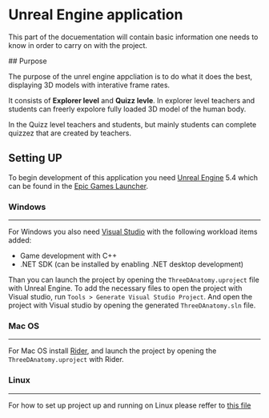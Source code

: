 # Unreal Engine application

This part of the docuementation will contain basic information one needs to know in order to carry on with the project.

## Purpose 

The purpose of the unrel engine appcliation is to do what it does the best, displaying 3D models with interative frame rates.

It consists of **Explorer level** and **Quizz levle**. In explorer level teachers and students can freerly expolore fully loaded 3D model of the human body. 

In the Quizz level teachers and students, but mainly students can complete quizzez that are created by teachers. 

## Setting UP 

To begin development of this application you need [Unreal Engine](https://www.unrealengine.com/en-US) 5.4 which can be found in the [Epic Games Launcher](https://store.epicgames.com/en-US/download).

### Windows

---------------

For Windows you also need [Visual Studio](https://visualstudio.microsoft.com) with the following workload items added:

- Game development with C++
- .NET SDK (can be installed by enabling .NET desktop development)

Than you can launch the project by opening the `ThreeDAnatomy.uproject` file with Unreal Engine.
To add the necessary files to open the project with Visual studio, run `Tools > Generate Visual Studio Project`.
And open the project with Visual studio by opening the generated `ThreeDAnatomy.sln` file.

### Mac OS

----------------

For Mac OS install [Rider](https://www.jetbrains.com/rider/), and launch the project by opening the `ThreeDAnatomy.uproject` with Rider.

### Linux

-----------------

For how to set up project up and running on Linux please reffer to [this file](/3D-Anatomy-UE/Linux-set-up) 


